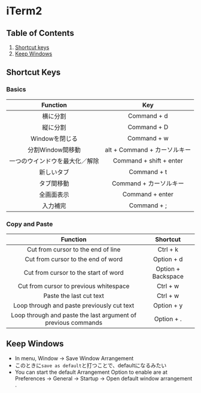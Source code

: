 # iTerm2

## Table of Contents
1. [Shortcut keys](#shortcut-keys)
2. [Keep Windows](#keep-windows)

## Shortcut Keys

### Basics
|            Function            |              Key             |
|:------------------------------:|:----------------------------:|
| 横に分割                       | Command + d                  |
| 縦に分割                       | Command + D                  |
| Windowを閉じる                 | Command + w                  |
| 分割Window間移動               | alt + Command + カーソルキー |
| 一つのウインドウを最大化／解除 | Command + shift + enter      |
| 新しいタブ                     | Command + t                  |
| タブ間移動                     | Command + カーソルキー       |
| 全画面表示                     | Command + enter           |
| 入力補完                       | Command + ;               |

### Copy and Paste
|                            Function                           |      Shortcut      |
|:-------------------------------------------------------------:|:------------------:|
|               Cut from cursor to the end of line              |      Ctrl + k      |
|               Cut from cursor to the end of word              |     Option + d     |
|              Cut from cursor to the start of word             | Option + Backspace |
|             Cut from cursor to previous whitespace            |      Ctrl + w      |
|                    Paste the last cut text                    |      Ctrl + w      |
|           Loop through and paste previously cut text          |     Option + y     |
| Loop through and paste the last argument of previous commands |     Option + .     |

## Keep Windows
* In menu, Window -> Save Window Arrangement
 * このときに`save as default`と打つことで、defaultになるみたい
* You can start the default Arrangement Option to enable are at Preferences -> General -> Startup -> Open default window arrangement .
